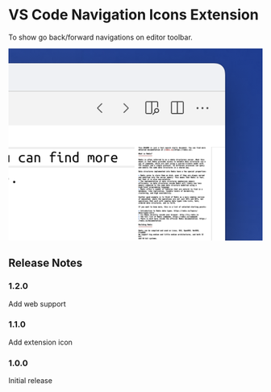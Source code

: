 # VS Code Navigation Icons Extension

To show go back/forward navigations on editor toolbar.

![Screenshot](images/screenshot.png)

## Release Notes

### 1.2.0

Add web support

### 1.1.0

Add extension icon

### 1.0.0

Initial release
